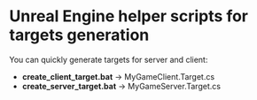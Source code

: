 # Unreal Engine helper scripts for targets generation

You can quickly generate targets for server and client:

* **create_client_target.bat** -> MyGameClient.Target.cs
* **create_server_target.bat** -> MyGameServer.Target.cs
